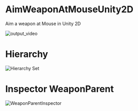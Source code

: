 # AimWeaponAtMouseUnity2D
Aim a weapon at Mouse in Unity 2D

![output_video](https://github.com/user-attachments/assets/3d6c2ce9-2bed-44ad-8fdf-c0f749295682)

# Hierarchy
![Hierarchy Set](https://github.com/user-attachments/assets/695bc13d-266b-44b2-b4f1-9e0b338583ad)

# Inspector WeaponParent
![WeaponParentInspector](https://github.com/user-attachments/assets/5b8d027f-1fed-4d01-a9e4-a2aa928bf664)
